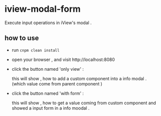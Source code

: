# iview-modal-form
Execute input operations in iView's modal .

## how to use

* run ``` cnpm clean install ```

* open your browser , and visit  http://localhost:8080

* click the button named 'only view' :

    this will show , how to add a custom component into a info modal . (which value come from parent component )

* click the button named 'with form' :

    this will show , how to get a value coming from custom component and showed a input form in a info moodal .

